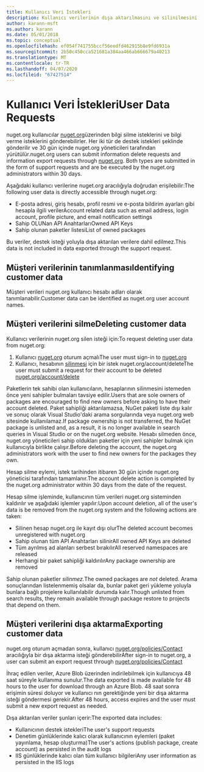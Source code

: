 ```yaml
---
title: Kullanıcı Veri İstekleri
description: Kullanıcı verilerinin dışa aktarılmasını ve silinilmesini isteme ilkeleri
author: karann-msft
ms.author: karann
ms.date: 05/01/2018
ms.topic: conceptual
ms.openlocfilehash: ef054f741755bccf56eedfd462915b8e9fd6931a
ms.sourcegitcommit: 2b50c450cca521681a384aa466ab666679a40213
ms.translationtype: MT
ms.contentlocale: tr-TR
ms.lasthandoff: 04/07/2020
ms.locfileid: "67427514"
---
```

# <a name="user-data-requests"></a><span data-ttu-id="f80c8-103">Kullanıcı Veri İstekleri</span><span class="sxs-lookup"><span data-stu-id="f80c8-103">User Data Requests</span></span>

<span data-ttu-id="f80c8-104">nuget.org kullanıcılar [nuget.org](https://www.nuget.org)üzerinden bilgi silme isteklerini ve bilgi verme isteklerini gönderebilirler. Her iki tür de destek istekleri şeklinde gönderilir ve 30 gün içinde nuget.org yöneticileri tarafından yürütülür.</span><span class="sxs-lookup"><span data-stu-id="f80c8-104">nuget.org users can submit information delete requests and information export requests through [nuget.org](https://www.nuget.org). Both types are submitted in the form of support requests and are be executed by the nuget.org administrators within 30 days.</span></span>

<span data-ttu-id="f80c8-105">Aşağıdaki kullanıcı verilerine nuget.org aracılığıyla doğrudan erişilebilir:</span><span class="sxs-lookup"><span data-stu-id="f80c8-105">The following user data is directly accessible through nuget.org:</span></span>

* <span data-ttu-id="f80c8-106">E-posta adresi, giriş hesabı, profil resmi ve e-posta bildirim ayarları gibi hesapla ilgili veriler</span><span class="sxs-lookup"><span data-stu-id="f80c8-106">Account related data such as email address, login account, profile picture, and email notification settings</span></span>
* <span data-ttu-id="f80c8-107">Sahip OLUNan API Anahtarları</span><span class="sxs-lookup"><span data-stu-id="f80c8-107">Owned API Keys</span></span>
* <span data-ttu-id="f80c8-108">Sahip olunan paketler listesi</span><span class="sxs-lookup"><span data-stu-id="f80c8-108">List of owned packages</span></span>

<span data-ttu-id="f80c8-109">Bu veriler, destek isteği yoluyla dışa aktarılan verilere dahil edilmez.</span><span class="sxs-lookup"><span data-stu-id="f80c8-109">This data is not included in data exported through the support request.</span></span>

## <a name="identifying-customer-data"></a><span data-ttu-id="f80c8-110">Müşteri verilerinin tanımlanması</span><span class="sxs-lookup"><span data-stu-id="f80c8-110">Identifying customer data</span></span>

<span data-ttu-id="f80c8-111">Müşteri verileri nuget.org kullanıcı hesabı adları olarak tanımlanabilir.</span><span class="sxs-lookup"><span data-stu-id="f80c8-111">Customer data can be identified as nuget.org user account names.</span></span>

## <a name="deleting-customer-data"></a><span data-ttu-id="f80c8-112">Müşteri verilerini silme</span><span class="sxs-lookup"><span data-stu-id="f80c8-112">Deleting customer data</span></span>

<span data-ttu-id="f80c8-113">Kullanıcı verilerinin nuget.org silen isteği için:</span><span class="sxs-lookup"><span data-stu-id="f80c8-113">To request deleting user data from nuget.org:</span></span>

1. <span data-ttu-id="f80c8-114">Kullanıcı [nuget.org](https://www.nuget.org) oturum açmalı</span><span class="sxs-lookup"><span data-stu-id="f80c8-114">The user must sign-in to [nuget.org](https://www.nuget.org)</span></span>
1. <span data-ttu-id="f80c8-115">Kullanıcı, hesabının [silinmesi](https://www.nuget.org/account/delete) için bir istek nuget.org/account/delete</span><span class="sxs-lookup"><span data-stu-id="f80c8-115">The user must submit a request for their account to be deleted [nuget.org/account/delete](https://www.nuget.org/account/delete)</span></span>

<span data-ttu-id="f80c8-116">Paketlerin tek sahibi olan kullanıcıların, hesaplarının silinmesini istemeden önce yeni sahipler bulmaları tavsiye edilir.</span><span class="sxs-lookup"><span data-stu-id="f80c8-116">Users that are sole owners of packages are encouraged to find new owners before asking to have their account deleted.</span></span> <span data-ttu-id="f80c8-117">Paket sahipliği aktarılamazsa, NuGet paketi liste dışı kalır ve sonuç olarak Visual Studio'daki arama sorgularında veya nuget.org web sitesinde kullanılamaz.</span><span class="sxs-lookup"><span data-stu-id="f80c8-117">If package ownership is not transferred, the NuGet package is unlisted and, as a result, it is no longer available in search queries in Visual Studio or on the nuget.org website.</span></span> <span data-ttu-id="f80c8-118">Hesabı silmeden önce, nuget.org yöneticileri sahip oldukları paketler için yeni sahipler bulmak için kullanıcıyla birlikte çalışır.</span><span class="sxs-lookup"><span data-stu-id="f80c8-118">Before deleting the account, the nuget.org administrators work with the user to find new owners for the packages they own.</span></span>

<span data-ttu-id="f80c8-119">Hesap silme eylemi, istek tarihinden itibaren 30 gün içinde nuget.org yöneticisi tarafından tamamlanır.</span><span class="sxs-lookup"><span data-stu-id="f80c8-119">The account delete action is completed by the nuget.org administrator within 30 days from the date of the request.</span></span>

<span data-ttu-id="f80c8-120">Hesap silme işleminde, kullanıcının tüm verileri nuget.org sisteminden kaldırılır ve aşağıdaki işlemler yapılır:</span><span class="sxs-lookup"><span data-stu-id="f80c8-120">Upon account deletion, all of the user's data is be removed from the nuget.org system and the following actions are taken:</span></span>

* <span data-ttu-id="f80c8-121">Silinen hesap nuget.org ile kayıt dışı olur</span><span class="sxs-lookup"><span data-stu-id="f80c8-121">The deleted account becomes unregistered with nuget.org</span></span>
* <span data-ttu-id="f80c8-122">Sahip olunan tüm API Anahtarları silinir</span><span class="sxs-lookup"><span data-stu-id="f80c8-122">All owned API Keys are deleted</span></span>
* <span data-ttu-id="f80c8-123">Tüm ayrılmış ad alanları serbest bırakılır</span><span class="sxs-lookup"><span data-stu-id="f80c8-123">All reserved namespaces are released</span></span>
* <span data-ttu-id="f80c8-124">Herhangi bir paket sahipliği kaldırılır</span><span class="sxs-lookup"><span data-stu-id="f80c8-124">Any package ownership are removed</span></span>

<span data-ttu-id="f80c8-125">Sahip olunan paketler *silinmez.*</span><span class="sxs-lookup"><span data-stu-id="f80c8-125">The owned packages are *not* deleted.</span></span> <span data-ttu-id="f80c8-126">Arama sonuçlarından listelenmemiş olsalar da, bunlar paket geri yükleme yoluyla bunlara bağlı projelere kullanılabilir durumda kalır.</span><span class="sxs-lookup"><span data-stu-id="f80c8-126">Though unlisted from search results, they remain available through package restore to projects that depend on them.</span></span>

## <a name="exporting-customer-data"></a><span data-ttu-id="f80c8-127">Müşteri verilerini dışa aktarma</span><span class="sxs-lookup"><span data-stu-id="f80c8-127">Exporting customer data</span></span>

<span data-ttu-id="f80c8-128">nuget.org oturum açmadan sonra, kullanıcı [nuget.org/policies/Contact](https://www.nuget.org/policies/Contact) aracılığıyla bir dışa aktarma isteği gönderebilir</span><span class="sxs-lookup"><span data-stu-id="f80c8-128">After sign-in to nuget.org, a user can submit an export request through [nuget.org/policies/Contact](https://www.nuget.org/policies/Contact)</span></span>

<span data-ttu-id="f80c8-129">İhraç edilen veriler, Azure Blob üzerinden indirilebilmek için kullanıcıya 48 saat süreyle kullanıma sunulur.</span><span class="sxs-lookup"><span data-stu-id="f80c8-129">The data exported is made available for 48 hours to the user for download through an Azure Blob.</span></span> <span data-ttu-id="f80c8-130">48 saat sonra erişimin süresi doluyor ve kullanıcı nın gerektiğinde yeni bir dışa aktarma isteği göndermesi gerekir.</span><span class="sxs-lookup"><span data-stu-id="f80c8-130">After 48 hours, access expires and the user must submit a new export request as needed.</span></span>

<span data-ttu-id="f80c8-131">Dışa aktarılan veriler şunları içerir:</span><span class="sxs-lookup"><span data-stu-id="f80c8-131">The exported data includes:</span></span>

* <span data-ttu-id="f80c8-132">Kullanıcının destek istekleri</span><span class="sxs-lookup"><span data-stu-id="f80c8-132">The user's support requests</span></span>
* <span data-ttu-id="f80c8-133">Denetim günlüklerinde kalıcı olarak kullanıcının eylemleri (paket yayınlama, hesap oluşturma)</span><span class="sxs-lookup"><span data-stu-id="f80c8-133">The user's actions (publish package, create account) as persisted in the audit logs</span></span>
* <span data-ttu-id="f80c8-134">IIS günlüklerinde kalıcı olan tüm kullanıcı bilgileri</span><span class="sxs-lookup"><span data-stu-id="f80c8-134">Any user information as persisted in the IIS logs</span></span>
